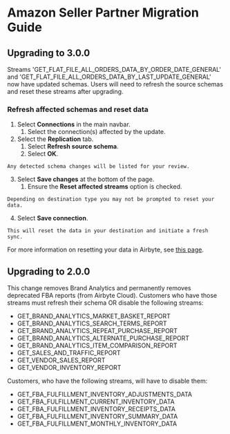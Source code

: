# Amazon Seller Partner Migration Guide

## Upgrading to 3.0.0

Streams 'GET_FLAT_FILE_ALL_ORDERS_DATA_BY_ORDER_DATE_GENERAL' and 'GET_FLAT_FILE_ALL_ORDERS_DATA_BY_LAST_UPDATE_GENERAL' now have updated schemas.
Users will need to refresh the source schemas and reset these streams after upgrading.

### Refresh affected schemas and reset data

1. Select **Connections** in the main navbar.
    1. Select the connection(s) affected by the update.
2. Select the **Replication** tab.
    1. Select **Refresh source schema**.
    2. Select **OK**.
```note
Any detected schema changes will be listed for your review.
```
3. Select **Save changes** at the bottom of the page.
    1. Ensure the **Reset affected streams** option is checked.
```note
Depending on destination type you may not be prompted to reset your data.
```
4. Select **Save connection**. 
```note
This will reset the data in your destination and initiate a fresh sync.
```

For more information on resetting your data in Airbyte, see [this page](https://docs.airbyte.com/operator-guides/reset).


## Upgrading to 2.0.0

This change removes Brand Analytics and permanently removes deprecated FBA reports (from Airbyte Cloud).
Customers who have those streams must refresh their schema OR disable the following streams:
* GET_BRAND_ANALYTICS_MARKET_BASKET_REPORT
* GET_BRAND_ANALYTICS_SEARCH_TERMS_REPORT
* GET_BRAND_ANALYTICS_REPEAT_PURCHASE_REPORT
* GET_BRAND_ANALYTICS_ALTERNATE_PURCHASE_REPORT
* GET_BRAND_ANALYTICS_ITEM_COMPARISON_REPORT
* GET_SALES_AND_TRAFFIC_REPORT
* GET_VENDOR_SALES_REPORT
* GET_VENDOR_INVENTORY_REPORT

Customers, who have the following streams, will have to disable them:
* GET_FBA_FULFILLMENT_INVENTORY_ADJUSTMENTS_DATA
* GET_FBA_FULFILLMENT_CURRENT_INVENTORY_DATA
* GET_FBA_FULFILLMENT_INVENTORY_RECEIPTS_DATA
* GET_FBA_FULFILLMENT_INVENTORY_SUMMARY_DATA
* GET_FBA_FULFILLMENT_MONTHLY_INVENTORY_DATA
